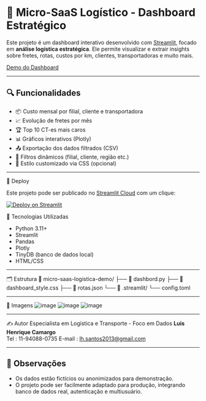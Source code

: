 # 🚚 Micro-SaaS Logístico - Dashboard Estratégico

Este projeto é um dashboard interativo desenvolvido com [Streamlit](https://streamlit.io/), focado em **análise logística estratégica**. Ele permite visualizar e extrair insights sobre fretes, rotas, custos por km, clientes, transportadoras e muito mais.

[Demo do Dashboard](https://micro-saas-logistica-demo-emhmpvqmxwadso3jmm7bb3.streamlit.app/)

---

## 🔍 Funcionalidades

- 📦 Custo mensal por filial, cliente e transportadora
- 📈 Evolução de fretes por mês
- 🏆 Top 10 CT-es mais caros
- 📊 Gráficos interativos (Plotly)
- 📤 Exportação dos dados filtrados (CSV)
- 🎯 Filtros dinâmicos (filial, cliente, região etc.)
- 💅 Estilo customizado via CSS (opcional)

---

 🚀 Deploy

Este projeto pode ser publicado no [Streamlit Cloud](https://streamlit.io/cloud) com um clique:

[![Deploy on Streamlit](https://static.streamlit.io/badges/streamlit_badge_black_white.svg)](https://share.streamlit.io/)

 🧰 Tecnologias Utilizadas

- Python 3.11+
- Streamlit
- Pandas
- Plotly
- TinyDB (banco de dados local)
- HTML/CSS
----
 🗂️ Estrutura
📁 micro-saas-logistica-demo/
├── 📄 dashbord.py
├── 📄 dashboard_style.css
├── 📄 rotas.json
└── 📁 .streamlit/
└── config.toml 

---

 📸 Imagens
![image](https://github.com/user-attachments/assets/781c2985-cac8-4c78-a7c8-af993d7fc4ba) 
![image](https://github.com/user-attachments/assets/2ebf5040-3059-4bc8-996a-fbf93eb04dfa)
![image](https://github.com/user-attachments/assets/d21eb850-4feb-4ba9-a667-6bb7b26d440e)




---

 ✍️ Autor
Especialista em Logística e Transporte - Foco em Dados 
**Luis Henrique Camargo**  
 Tel : 11-94088-0735 
 E-mail : lh.santos2013@gmail.com 

---

## 📌 Observações

- Os dados estão fictícios ou anonimizados para demonstração.
- O projeto pode ser facilmente adaptado para produção, integrando banco de dados real, autenticação e multiusuário.

